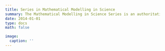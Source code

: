```yaml
---
title: Series in Mathematical Modelling in Science
summary: The Mathematical Modelling in Science Series is an authoritative collection of textbooks and reference works designed to explore the role of mathematical models in understanding and solving complex problems across various scientific disciplines. This series is intended for students, researchers, and professionals who seek to develop a deep understanding of how mathematics can be used to model natural phenomena, engineering systems, and social processes. 
date: 2014-01-01
type: docs
math: false

image:
  caption: ''
---
```



